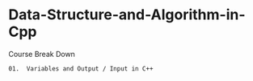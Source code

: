 # Data-Structure-and-Algorithm-in-Cpp

Course Break Down

```
01.  Variables and Output / Input in C++
```
